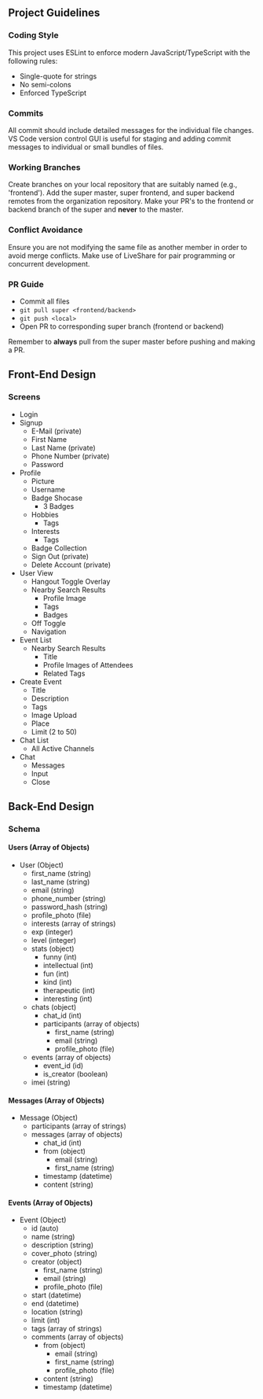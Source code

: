 ## Project Guidelines

### Coding Style
This project uses ESLint to enforce modern JavaScript/TypeScript with the following rules:
- Single-quote for strings
- No semi-colons
- Enforced TypeScript

### Commits
All commit should include detailed messages for the individual file changes. VS Code version control GUI is useful for staging and adding commit messages to individual or small bundles of files.

### Working Branches
Create branches on your local repository that are suitably named (e.g., 'frontend').
Add the super master, super frontend, and super backend remotes from the organization repository.
Make your PR's to the frontend or backend branch of the super and **never** to the master.

### Conflict Avoidance
Ensure you are not modifying the same file as another member in order to avoid merge conflicts. Make use of LiveShare for pair programming or concurrent development.

### PR Guide
- Commit all files
- `git pull super <frontend/backend>`
- `git push <local>`
- Open PR to corresponding super branch (frontend or backend)

Remember to **always** pull from the super master before pushing and making a PR.

## Front-End Design

### Screens
- Login
- Signup
    - E-Mail (private)
    - First Name
    - Last Name (private)
    - Phone Number (private)
    - Password
- Profile
    - Picture
    - Username
    - Badge Shocase
        - 3 Badges
    - Hobbies
        - Tags
    - Interests
        - Tags
    - Badge Collection
    - Sign Out (private)
    - Delete Account (private)
- User View
    - Hangout Toggle Overlay
    - Nearby Search Results
        - Profile Image
        - Tags
        - Badges
    - Off Toggle
    - Navigation
- Event List
    - Nearby Search Results
        - Title
        - Profile Images of Attendees
        - Related Tags
- Create Event
    - Title
    - Description
    - Tags
    - Image Upload
    - Place
    - Limit (2 to 50)
- Chat List
    - All Active Channels
- Chat
    - Messages
    - Input
    - Close

## Back-End Design

### Schema
#### Users (Array of Objects)
- User (Object)
    - first_name (string)
    - last_name (string)
    - email (string)
    - phone_number (string)
    - password_hash (string)
    - profile_photo (file)
    - interests (array of strings)
    - exp (integer)
    - level (integer)
    - stats (object)
        - funny (int)
        - intellectual (int)
        - fun (int)
        - kind (int)
        - therapeutic (int)
        - interesting (int)
    - chats (object)
        - chat_id (int)
        - participants (array of objects)
            - first_name (string)
            - email (string)
            - profile_photo (file)
    - events (array of objects)
        - event_id (id)
        - is_creator (boolean)
    - imei (string)
    
#### Messages (Array of Objects)
- Message (Object)
    - participants (array of strings)
    - messages (array of objects)
        - chat_id (int)
        - from (object)
            - email (string)
            - first_name (string)
        - timestamp (datetime)
        - content (string)

#### Events (Array of Objects)
- Event (Object)
    - id (auto)
    - name (string)
    - description (string)
    - cover_photo (string)
    - creator (object)
        - first_name (string)
        - email (string)
        - profile_photo (file)
    - start (datetime)
    - end (datetime)
    - location (string)
    - limit (int)
    - tags (array of strings)
    - comments (array of objects)
        - from (object)
            - email (string)
            - first_name (string)
            - profile_photo (file)
        - content (string)
        - timestamp (datetime)